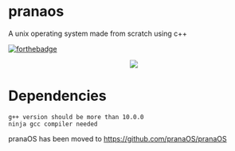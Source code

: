 # pranaos
A unix operating system made from scratch using c++

[![forthebadge](https://forthebadge.com/images/badges/made-with-c-plus-plus.svg)](https://forthebadge.com)


<p align='center'>
  <img src='https://github.com/krishpranav/pranaOS/blob/master/Images/prana-os.jpg'>
</p>

# Dependencies
```
g++ version should be more than 10.0.0
ninja gcc compiler needed
```

pranaOS has been moved to https://github.com/pranaOS/pranaOS
